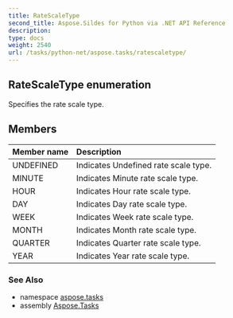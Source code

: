 ```yaml
---
title: RateScaleType
second_title: Aspose.Sildes for Python via .NET API Reference
description: 
type: docs
weight: 2540
url: /tasks/python-net/aspose.tasks/ratescaletype/
---
```


## RateScaleType enumeration

Specifies the rate scale type.

## Members
| Member name | Description |
| :- | :- |
|UNDEFINED|Indicates Undefined rate scale type.|
|MINUTE|Indicates Minute rate scale type.|
|HOUR|Indicates Hour rate scale type.|
|DAY|Indicates Day rate scale type.|
|WEEK|Indicates Week rate scale type.|
|MONTH|Indicates Month rate scale type.|
|QUARTER|Indicates Quarter rate scale type.|
|YEAR|Indicates Year rate scale type.|

### See Also

* namespace [aspose.tasks](/tasks/python-net/aspose.tasks/)
* assembly [Aspose.Tasks](/tasks/python-net/)

